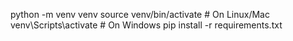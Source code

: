 python -m venv venv
source venv/bin/activate  # On Linux/Mac
venv\Scripts\activate     # On Windows
pip install -r requirements.txt

